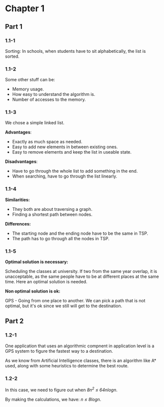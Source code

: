 # Chapter 1 #

## Part 1 ##

### 1.1-1 ###

Sorting: In schools, when students have to sit alphabetically, the list is sorted.

### 1.1-2 ###

Some other stuff can be:

* Memory usage.
* How easy to understand the algorithm is.
* Number of accesses to the memory.

### 1.1-3 ###

We chose a simple linked list.

**Advantages**:

* Exactly as much space as needed.
* Easy to add new elements in between existing ones.
* Easy to remove elements and keep the list in useable state.

**Disadvantages**:

* Have to go through the whole list to add something in the end.
* When searching, have to go through the list linearly.

### 1.1-4 ###

**Similarities:**

* They both are about traversing a graph.
* Finding a shortest path between nodes.

**Differences:**

* The starting node and the ending node have to be the same in TSP.
* The path has to go through all the nodes in TSP.

### 1.1-5 ###

**Optimal solution is necessary:**

Scheduling the classes at university. If two from the same year overlap, it is unacceptable, as the same people have to be at different places at the same time. Here an optimal solution is needed.

**Non optimal solution is ok:**

GPS - Going from one place to another. We can pick a path that is not optimal, but it's ok since we still will get to the destination.

## Part 2 ##

### 1.2-1 ###

One application that uses an algorithmic compnent in application level is a GPS system to figure the fastest way to a destination.

As we know from Artificial Intelligence classes, there is an algorithm like A* used, along with some heuristics to determine the best route.

### 1.2-2 ###

In this case, we need to figure out when *8n<sup>2</sup> &le; 64nlogn*.

By making the calculations, we have: *n &le; 8logn*.